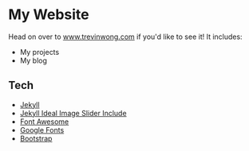 # My Website

Head on over to www.trevinwong.com if you'd like to see it! It includes:

* My projects
* My blog

## Tech

* [Jekyll](https://jekyllrb.com/)
* [Jekyll Ideal Image Slider Include](https://github.com/jekylltools/jekyll-ideal-image-slider-include)
* [Font Awesome](https://fontawesome.com/)
* [Google Fonts](https://fonts.google.com/)
* [Bootstrap](https://getbootstrap.com/)

